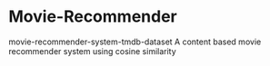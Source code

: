 # Movie-Recommender
movie-recommender-system-tmdb-dataset
A content based movie recommender system using cosine similarity

